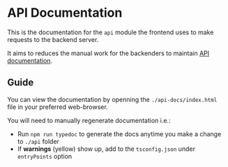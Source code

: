 # API Documentation

This is the documentation for the `api` module the frontend uses to make requests to the backend server.

It aims to reduces the manual work for the backenders to maintain [API documentation](https://docs.google.com/document/d/1UkMrFTBK9eDqdz5ebFdRy_lRmpd15tBaIbcf-YrOoNw/edit?usp=sharing).

## Guide

You can view the documentation by openning the `./api-docs/index.html` file in your preferred web-browser.

You will need to manually regenerate documentation i.e.:

- Run `npm run typedoc` to generate the docs anytime you make a change to `./api` folder
- If **warnings** (yellow) show up, add to the `tsconfig.json` under `entryPoints` option
